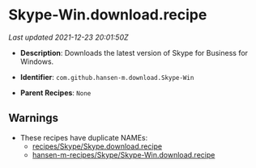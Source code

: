 # Skype-Win.download.recipe

_Last updated 2021-12-23 20:01:50Z_

- **Description**: Downloads the latest version of Skype for Business for Windows.

- **Identifier**: `com.github.hansen-m.download.Skype-Win`

- **Parent Recipes**: `None`


## Warnings

- These recipes have duplicate NAMEs:
    - [recipes/Skype/Skype.download.recipe](/autopkg-dupe-tracker/recipes/Skype/Skype.download.recipe)
    - [hansen-m-recipes/Skype/Skype-Win.download.recipe](/autopkg-dupe-tracker/hansen-m-recipes/Skype/Skype-Win.download.recipe)